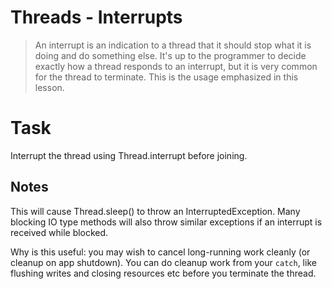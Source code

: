 # Threads - Interrupts
> An interrupt is an indication to a thread that it should stop what it is doing and do something else. It's up to the programmer to decide exactly how a thread responds to an interrupt, but it is very common for the thread to terminate. This is the usage emphasized in this lesson.

# Task

Interrupt the thread using Thread.interrupt before joining.

## Notes
This will cause Thread.sleep() to throw an InterruptedException. Many blocking IO type methods will also throw similar exceptions if an interrupt is received while blocked.

Why is this useful: you may wish to cancel long-running work cleanly (or cleanup on app shutdown). You can do cleanup work from your `catch`, like flushing writes and closing resources etc before you terminate the thread.